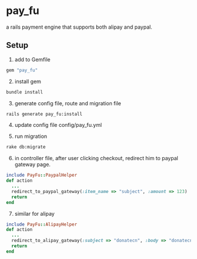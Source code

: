 # pay_fu

a rails payment engine that supports both alipay and paypal.

## Setup

1. add to Gemfile

```ruby
gem "pay_fu"
```

2. install gem

```bash
bundle install
```

3. generate config file, route and migration file

```bash
rails generate pay_fu:install
```

4. update config file config/pay_fu.yml

5. run migration

```bash
rake db:migrate
```

6. in controller file, after user clicking checkout, redirect him to
   paypal gateway page.

```ruby
include PayFu::PaypalHelper
def action
  ...
  redirect_to_paypal_gateway(:item_name => "subject", :amount => 123)
  return
end
```

7. similar for alipay

```ruby
include PayFu::AlipayHelper
def action
  ...
  redirect_to_alipay_gateway(:subject => "donatecn", :body => "donatecn", :amount => @donate.amount, :out_trade_no => "123", :notify_url => pay_fu.alipay_transactions_notify_url)
  return
end
```

